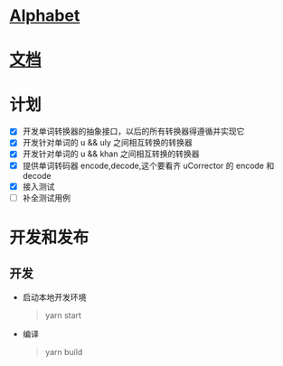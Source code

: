 # [Alphabet](./Alphabet.md)

# [文档](./docs/main.md)

# 计划

- [x] 开发单词转换器的抽象接口，以后的所有转换器得遵循并实现它
- [x] 开发针对单词的 u && uly 之间相互转换的转换器
- [x] 开发针对单词的 u && khan 之间相互转换的转换器
- [x] 提供单词转码器 encode,decode,这个要看齐 uCorrector 的 encode 和 decode
- [x] 接入测试
- [ ] 补全测试用例

# 开发和发布

## 开发

- 启动本地开发环境

  > yarn start

- 编译

  > yarn build
